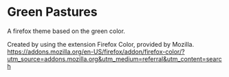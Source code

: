 # Green Pastures
A firefox theme based on the green color.

Created by using the extension Firefox Color, provided by Mozilla.
https://addons.mozilla.org/en-US/firefox/addon/firefox-color/?utm_source=addons.mozilla.org&utm_medium=referral&utm_content=search
